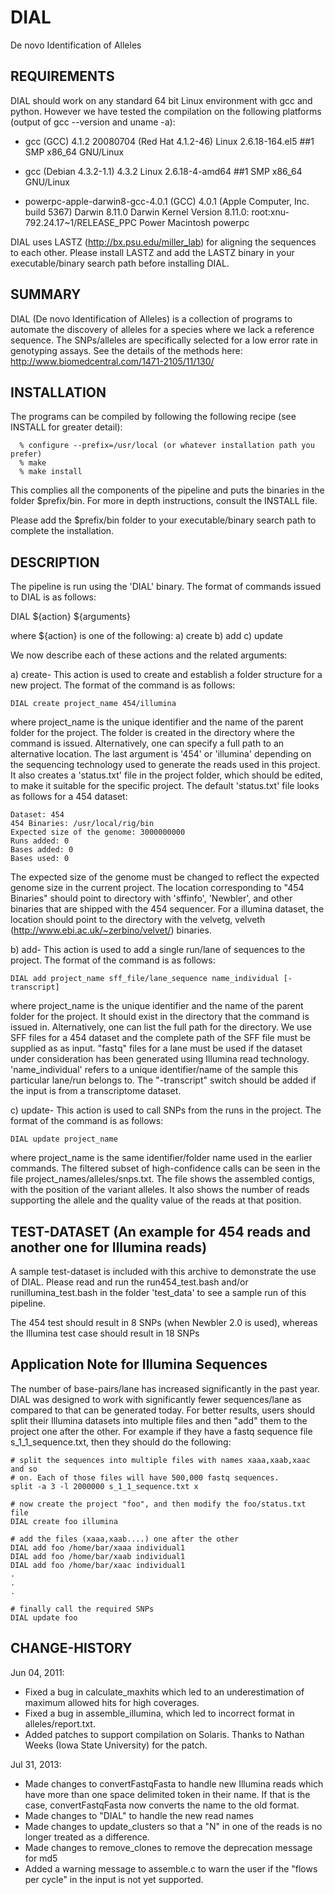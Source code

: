 DIAL
====
De novo Identification of Alleles

## REQUIREMENTS
DIAL should work on any standard 64 bit Linux environment with gcc and python.
However we have tested the compilation on the following platforms (output of
gcc --version and uname -a):

- gcc (GCC) 4.1.2 20080704 (Red Hat 4.1.2-46)
  Linux 2.6.18-164.el5 ##1 SMP x86\_64 GNU/Linux

- gcc (Debian 4.3.2-1.1) 4.3.2
  Linux 2.6.18-4-amd64 ##1 SMP x86\_64 GNU/Linux

- powerpc-apple-darwin8-gcc-4.0.1 (GCC) 4.0.1 (Apple Computer, Inc. build 5367)
  Darwin 8.11.0 Darwin Kernel Version 8.11.0: root:xnu-792.24.17~1/RELEASE\_PPC Power Macintosh powerpc


DIAL uses LASTZ (http://bx.psu.edu/miller_lab) for aligning the sequences to
each other. Please install LASTZ and add the LASTZ binary in your
executable/binary search path before installing DIAL. 

## SUMMARY
DIAL (De novo Identification of Alleles) is a collection of programs to automate
the discovery of alleles for a species where we lack a reference sequence. The
SNPs/alleles are specifically selected for a low error rate in genotyping 
assays. See the details of the methods here: http://www.biomedcentral.com/1471-2105/11/130/ 

## INSTALLATION
The programs can be compiled by following the following recipe (see INSTALL for
greater detail):

```
  % configure --prefix=/usr/local (or whatever installation path you prefer)
  % make
  % make install
```

This complies all the components of the pipeline and puts the binaries in the
folder $prefix/bin.  For more in depth instructions, consult the INSTALL file.

Please add the $prefix/bin folder to your executable/binary search path to
complete the installation.

## DESCRIPTION
The pipeline is run using the 'DIAL' binary. The format of commands issued to
DIAL is as follows:

DIAL ${action} ${arguments}

where ${action} is one of the following:
a) create
b) add
c) update

We now describe each of these actions and the related arguments:

a) create- This action is used to create and establish a folder structure for a
new project. The format of the command is as follows: 
		
```
DIAL create project_name 454/illumina 
```
where project\_name is the unique identifier and the name of the parent folder
for the project. The folder is created in the directory where the command is
issued. Alternatively, one can specify a full path to an alternative
location. The last argument is '454' or 'illumina' depending on the sequencing
technology used to generate the reads used in this project. It also creates a
'status.txt' file in the project folder, which should be edited, to make it
suitable for the specific project. The default 'status.txt' file looks as
follows for a 454 dataset:
 
```
Dataset: 454
454 Binaries: /usr/local/rig/bin
Expected size of the genome: 3000000000
Runs added: 0
Bases added: 0
Bases used: 0
```

The expected size of the genome must be changed to reflect the expected genome
size in the current project.  The location corresponding to "454 Binaries"
should point to directory with 'sffinfo', 'Newbler', and other binaries that are
shipped with the 454 sequencer. For a illumina dataset, the location should
point to the directory with the velvetg, velveth
(http://www.ebi.ac.uk/~zerbino/velvet/) binaries.

b) add- This action is used to add a single run/lane of sequences to the
		project. The format of the command is as follows:

```		
DIAL add project_name sff_file/lane_sequence name_individual [-transcript]
```

where project\_name is the unique identifier and the name of the parent folder
for the project. It should exist in the directory that the command is issued in.
Alternatively, one can list the full path for the directory. We use SFF files
for a 454 dataset and the complete path of the SFF file must be supplied as as
input. "fastq" files for a lane must be used if the dataset under consideration
has been generated using Illumina read technology. 'name\_individual' refers to a
unique identifier/name of the sample this particular lane/run belongs to. The
"-transcript" switch should be added if the input is from a transcriptome
dataset.

c) update- This action is used to call SNPs from the runs in the project. The format of the command is as follows:

```		
DIAL update project_name
```
where project\_name is the same identifier/folder name used in the earlier
commands. The filtered subset of high-confidence calls can be seen in the file
project\_names/alleles/snps.txt. The file shows the assembled contigs, with the
position of the variant alleles. It also shows the number of reads supporting
the allele and the quality value of the reads at that position.

## TEST-DATASET (An example for 454 reads and another one for Illumina reads)
A sample test-dataset is included with this archive to demonstrate the use of
DIAL. Please read and run the run454\_test.bash and/or runillumina\_test.bash in 
the folder 'test\_data' to see a sample run of this pipeline.
 
The 454 test should result in 8 SNPs (when Newbler 2.0 is used), whereas the 
Illumina test case should result in 18 SNPs

## Application Note for Illumina Sequences
The number of base-pairs/lane has increased significantly in the past year. DIAL
was designed to work with significantly fewer sequences/lane as compared to that
can be generated today. For better results, users should split their Illumina
datasets into multiple files and then "add" them to the project one after the 
other. For example if they have a fastq sequence file s\_1\_1\_sequence.txt, then
they should do the following:

```
# split the sequences into multiple files with names xaaa,xaab,xaac and so
# on. Each of those files will have 500,000 fastq sequences.
split -a 3 -l 2000000 s_1_1_sequence.txt x

# now create the project "foo", and then modify the foo/status.txt file
DIAL create foo illumina

# add the files (xaaa,xaab....) one after the other
DIAL add foo /home/bar/xaaa individual1
DIAL add foo /home/bar/xaab individual1
DIAL add foo /home/bar/xaac individual1
.
.
.

# finally call the required SNPs
DIAL update foo
```

## CHANGE-HISTORY
Jun 04, 2011:
* Fixed a bug in calculate\_maxhits which led to an underestimation of maximum
  allowed hits for high coverages.
* Fixed a bug in assemble\_illumina, which led to incorrect format in
  alleles/report.txt.
* Added patches to support compilation on Solaris. Thanks to Nathan Weeks (Iowa
  State University) for the patch.

Jul 31, 2013:
* Made changes to convertFastqFasta to handle new Illumina reads which have more
  than one space delimited token in their name. If that is the case,
  convertFastqFasta now converts the name to the old format.
* Made changes to "DIAL" to handle the new read names
* Made changes to update\_clusters so that a "N" in one of the reads is no longer
  treated as a difference.
* Made changes to remove\_clones to remove the deprecation message for md5
* Added a warning message to assemble.c to warn the user if the "flows per
  cycle" in the input is not yet supported.
